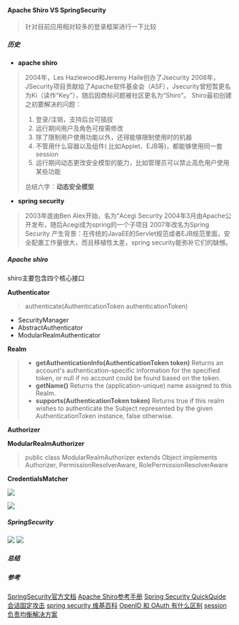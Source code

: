 #### Apache Shiro VS SpringSecurity
> 针对目前应用相对较多的登录框架进行一下比较

##### 历史
- **apache shiro**
> 2004年，Les Hazlewood和Jeremy Haile创办了Jsecurity
> 2008年，JSecurity项目贡献给了Apache软件基金会（ASF），Jsecurity曾短暂更名为Ki（读作“Key”），随后因商标问题被社区更名为“Shiro”。
> Shiro最初创建之初要解决的问题：
> 1. 登录/注销，支持后台可插拔
> 2. 运行期间用户及角色可按需修改
> 3. 除了限制用户使用功能以外，还得能够限制使用时的机器
> 4. 不管用什么容器以及组件( 比如Applet、EJB等)，都能够使用同一套session
> 5. 运行期间动态更改安全模型的能力，比如管理员可以禁止高危用户使用某些功能
> 
>总结六字：**动态安全模型**
- **spring security**
> 2003年底由Ben Alex开始，名为“Acegi Security
> 2004年3月由Apache公开发布，随后Acegi成为spring的一个子项目
> 2007年改名为Spring Security
> 产生背景：在传统的JavaEE的Servlet规范或者EJB规范里面，安全配置工作量很大，而且移植性太差，spring security能弥补它们的缺憾。

##### Apache shiro

shiro主要包含四个核心接口

 **Authenticator**

> authenticate(AuthenticationToken authenticationToken)

- SecurityManager
- AbstractAuthenticator
- ModularRealmAuthenticator

**Realm**
> - **getAuthenticationInfo(AuthenticationToken token)**
Returns an account's authentication-specific information for the specified token, or null if no account could be found based on the token.
> - **getName()** 
> Returns the (application-unique) name assigned to this Realm.
> - **supports(AuthenticationToken token)**
Returns true if this realm wishes to authenticate the Subject represented by the given AuthenticationToken instance, false otherwise.

**Authorizer**

**ModularRealmAuthorizer**
>public class ModularRealmAuthorizer
extends Object
implements Authorizer, PermissionResolverAware, RolePermissionResolverAware

**CredentialsMatcher**


![](https://shiro.apache.org/assets/images/ShiroBasicArchitecture.png)

![](https://shiro.apache.org/assets/images/ShiroArchitecture.png)

##### SpringSecurity

![](http://einnovator.org/store/docs/refcard/quickguide-12-spring-security/spring-security-arch.png)
![](http://einnovator.org/store/docs/refcard/quickguide-12-spring-security/spring-security-filter-chain.png)

##### 总结

##### 参考
[SpringSecurity官方文档](https://docs.spring.io/spring-security/site/docs/4.2.3.RELEASE/reference/htmlsingle/)
[Apache Shiro参考手册](http://shiro.apache.org/reference.html)
[Spring Security QuickQuide](http://einnovator.org/document/334/spring-security)
[会话固定攻击](http://xpenxpen.iteye.com/blog/1664075)
[spring security 维基百科](https://en.wikipedia.org/wiki/Spring_Security)
[OpenID 和 OAuth 有什么区别](https://www.zhihu.com/question/19628327)
[session负责均衡解决方案](https://www.cnblogs.com/yangliheng/p/5852494.html)
